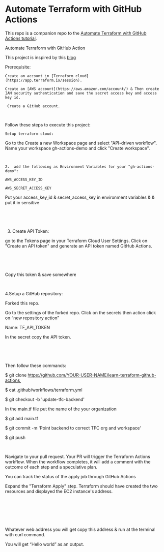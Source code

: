 # Automate Terraform with GitHub Actions

This repo is a companion repo to the [Automate Terraform with GitHub Actions tutorial](https://developer.hashicorp.com/terraform/tutorials/automation/github-actions).

Automate Terraform with GitHub Action 

This project is inspired by this [blog](https://developer.hashicorp.com/terraform/tutorials/automation/github-actions?in=terraform%2Fautomation#aws_secret_access_key)

Prerequisite: 

    Create an account in [Terraform cloud](https://app.terraform.io/session). 

    Create an [AWS account](https://aws.amazon.com/account/) & Then create IAM security authentication and save the secret access key and access key id. 

     Create a GitHub account.   

 

Follow these steps to execute this project: 

    Setup terraform cloud: 

   Go to the Create a new Workspace page and select "API-driven workflow".  Name your workspace gh-actions-demo and click "Create workspace". 

 

    2.  add the following as Environment Variables for your “gh-actions-demo": 

    AWS_ACCESS_KEY_ID 

    AWS_SECRET_ACCESS_KEY 

 Put your access_key_id & secret_access_key in environment variables & & put it in sensitive 

 

 

3. Create API Token: 

go to the Tokens page in your Terraform Cloud User Settings. Click on "Create an API token" and generate an API token named GitHub Actions. 

 

 

Copy this token & save somewhere 

 

4.Setup a GitHub repository: 

Forked this repo. 

Go to the settings of the forked repo. Click on the secrets then action click on “new repository action”  

Name: TF_API_TOKEN 

In the secret copy the API token. 

 

 

Then follow these commands: 

$ git clone https://github.com/YOUR-USER-NAME/learn-terraform-github-actions 

$ cat .github/workflows/terraform.yml 

$ git checkout -b 'update-tfc-backend' 

In the main.tf file put the name of the your organization 

$ git add main.tf 

$ git commit -m 'Point backend to correct TFC org and workspace' 

$ git push 

 

 Navigate to your pull request. Your PR will trigger the Terraform Actions workflow. When the workflow completes, it will add a comment with the outcome of each step and a speculative plan. 

You can track the status of the apply job through GitHub Actions 

Expand the "Terraform Apply" step. Terraform should have created the two resources and displayed the EC2 instance's address. 

 

 

 

Whatever web address you will get copy this address & run at the terminal with curl command. 

You will get “Hello world” as an output. 

 

 
